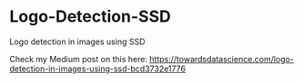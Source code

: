 # Logo-Detection-SSD
Logo detection in images using SSD

Check my Medium post on this here: https://towardsdatascience.com/logo-detection-in-images-using-ssd-bcd3732e1776
